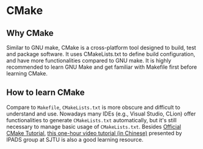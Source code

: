 # CMake

## Why CMake

Similar to GNU make, CMake is a cross-platform tool designed to build, test and package software. It uses CMakeLists.txt to define build configuration, and have more functionalities compared to GNU make. It is highly recommended to learn GNU Make and get familiar with Makefile first before learning CMake.

## How to learn CMake

Compare to `Makefile`, `CMakeLists.txt` is more obscure and difficult to understand and use. Nowadays many IDEs (e.g., Visual Studio, CLion) offer functionalities to generate `CMakeLists.txt` automatically, but it's still necessary to manage basic usage of `CMakeLists.txt`. Besides [Official CMake Tutorial](https://cmake.org/cmake/help/latest/guide/tutorial/index.html), [this one-hour video tutorial (in Chinese)](https://www.bilibili.com/video/BV14h41187FZ) presented by IPADS group at SJTU is also a good learning resource.
